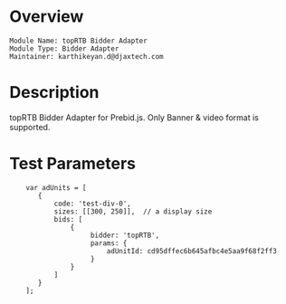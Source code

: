# Overview

```
Module Name: topRTB Bidder Adapter
Module Type: Bidder Adapter
Maintainer: karthikeyan.d@djaxtech.com
```

# Description

topRTB Bidder Adapter for Prebid.js. 
Only Banner & video format is supported.

# Test Parameters
```
    var adUnits = [
       {
           code: 'test-div-0',
           sizes: [[300, 250]],  // a display size
           bids: [
               {
                    bidder: 'topRTB',
                    params: {
                        adUnitId: cd95dffec6b645afbc4e5aa9f68f2ff3
                    }
               }
           ]
       }
    ];
```

